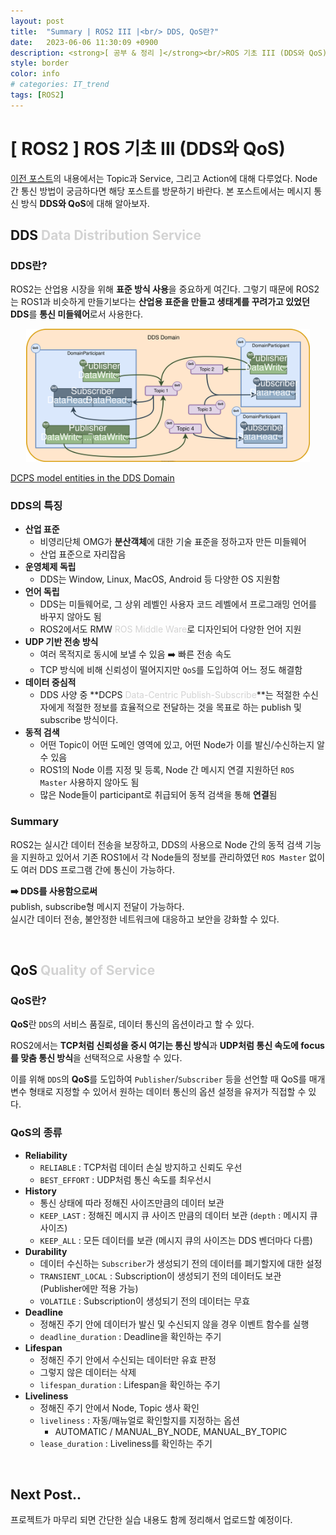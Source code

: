 ```yaml
---
layout: post
title:  "Summary | ROS2 III |<br/> DDS, QoS란?"
date:   2023-06-06 11:30:09 +0900
description: <strong>[ 공부 & 정리 ]</strong><br/>ROS 기초 III (DDS와 QoS)
style: border
color: info
# categories: IT_trend
tags: [ROS2]
---
```

# [ ROS2 ] ROS 기초 III (DDS와 QoS)

[이전 포스트](https://seul1230.github.io/it_trend/2023-06-05-ROS2-topic-service-action/)의 내용에서는 Topic과 Service, 그리고 Action에 대해 다루었다. Node 간 통신 방법이 궁금하다면 해당 포스트를 방문하기 바란다. 본 포스트에서는 메시지 통신 방식 **DDS와 QoS**에 대해 알아보자. 


## DDS <font color='lightgray'>Data Distribution Service</font>

### DDS란?

ROS2는 산업용 시장을 위해 **표준 방식 사용**을 중요하게 여긴다. 그렇기 때문에 ROS2는 ROS1과 비슷하게 만들기보다는 **산업용 표준을 만들고 생태계를 꾸려가고 있었던 DDS**를 **통신 미들웨어**로서 사용한다. 

<p align='center'><img src='/assets/img/ros/dds_domain.svg' width='90%'><figcaption><a href='https://fast-dds.docs.eprosima.com/en/latest/fastdds/getting_started/definitions.html'>DCPS model entities in the DDS Domain</a></figcaption></p>

### DDS의 특징

- **산업 표준**
  - 비영리단체 OMG가 **분산객체**에 대한 기술 표준을 정하고자 만든 미들웨어
  - 산업 표준으로 자리잡음
- **운영체제 독립**
  - DDS는 Window, Linux, MacOS, Android 등 다양한 OS 지원함
- **언어 독립**
  - DDS는 미들웨어로, 그 상위 레벨인 사용자 코드 레벨에서 프로그래밍 언어를 바꾸지 않아도 됨
  - ROS2에서도 RMW <font color='lightgray'>ROS Middle Ware</font>로 디자인되어 다양한 언어 지원
- **UDP 기반 전송 방식**
  - 여러 목적지로 동시에 보낼 수 있음 ➡️ 빠른 전송 속도
  - TCP 방식에 비해 신뢰성이 떨어지지만 <code>QoS</code>를 도입하여 어느 정도 해결함
- **데이터 중심적**
  - DDS 사양 중 **DCPS <font color='lightgray'>Data-Centric Publish-Subscribe</font>**는 적절한 수신자에게 적절한 정보를 효율적으로 전달하는 것을 목표로 하는 publish 및 subscribe 방식이다.
- **동적 검색**
  - 어떤 Topic이 어떤 도메인 영역에 있고, 어떤 Node가 이를 발신/수신하는지 알 수 있음
  - ROS1의 Node 이름 지정 및 등록, Node 간 메시지 연결 지원하던 <code>ROS Master</code> 사용하지 않아도 됨
  - 많은 Node들이 participant로 취급되어 동적 검색을 통해 **연결**됨

### Summary

ROS2는 실시간 데이터 전송을 보장하고, DDS의 사용으로 Node 간의 동적 검색 기능을 지원하고 있어서 기존 ROS1에서 각 Node들의 정보를 관리하였던 <code>ROS Master</code> 없이도 여러 DDS 프로그램 간에 통신이 가능하다. 

**➡️ DDS를 사용함으로써**<br/>
publish, subscribe형 메시지 전달이 가능하다. <br/>
실시간 데이터 전송, 불안정한 네트워크에 대응하고 보안을 강화할 수 있다. 


<br>


## QoS <font color='lightgray'>Quality of Service</font>

### QoS란?

**QoS**란 <code>DDS</code>의 서비스 품질로, 데이터 통신의 옵션이라고 할 수 있다.

ROS2에서는 **TCP처럼 신뢰성을 중시 여기는 통신 방식**과 **UDP처럼 통신 속도에 focus를 맞춤 통신 방식**을 선택적으로 사용할 수 있다. 

이를 위해 <code>DDS</code>의 **QoS**를 도입하여 <code>Publisher</code>/<code>Subscriber</code> 등을 선언할 때 QoS를 매개변수 형태로 지정할 수 있어서 원하는 데이터 통신의 옵션 설정을 유저가 직접할 수 있다. 

### QoS의 종류

- **Reliability**
  - <code>RELIABLE</code> : TCP처럼 데이터 손실 방지하고 신뢰도 우선
  - <code>BEST_EFFORT</code> : UDP처럼 통신 속도를 최우선시
- **History**
  - 통신 상태에 따라 정해진 사이즈만큼의 데이터 보관
  - <code>KEEP_LAST</code> : 정해진 메시지 큐 사이즈 만큼의 데이터 보관 (<code>depth</code> : 메시지 큐 사이즈)
  - <code>KEEP_ALL</code> : 모든 데이터를 보관 (메시지 큐의 사이즈는 DDS 벤더마다 다름)
- **Durability**
  - 데이터 수신하는 <code>Subscriber</code>가 생성되기 전의 데이터를 폐기할지에 대한 설정
  - <code>TRANSIENT_LOCAL</code> : Subscription이 생성되기 전의 데이터도 보관 (Publisher에만 적용 가능)
  - <code>VOLATILE</code> : Subscription이 생성되기 전의 데이터는 무효
- **Deadline**
  - 정해진 주기 안에 데이터가 발신 및 수신되지 않을 경우 이벤트 함수를 실행
  - <code>deadline_duration</code> : Deadline을 확인하는 주기
- **Lifespan**
  - 정해진 주기 안에서 수신되는 데이터만 유효 판정
  - 그렇지 않은 데이터는 삭제
  - <code>lifespan_duration</code> : Lifespan을 확인하는 주기
- **Liveliness**
  - 정해진 주기 안에서 Node, Topic 생사 확인
  - <code>liveliness</code> : 자동/매뉴얼로 확인할지를 지정하는 옵션 
    - AUTOMATIC / MANUAL_BY_NODE, MANUAL_BY_TOPIC
  - <code>lease_duration</code> : Liveliness를 확인하는 주기


<br>

## Next Post..
프로젝트가 마무리 되면 간단한 실습 내용도 함께 정리해서 업로드할 예정이다. 